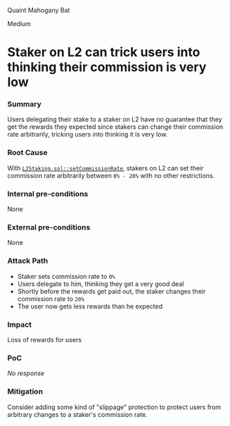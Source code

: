 Quaint Mahogany Bat

Medium

# Staker on L2 can trick users into thinking their commission is very low

### Summary

Users delegating their stake to a staker on L2 have no guarantee that they get the rewards they expected since stakers can change their commission rate arbitrarily, tricking users into thinking it is very low.

### Root Cause

With [`L2Staking.sol::setCommissionRate`](https://github.com/sherlock-audit/2024-08-morphl2/blob/98e0ec4c5bbd0b28f3d3a9e9159d1184bc45b38d/morph/contracts/contracts/l2/staking/L2Staking.sol#L206-L211), stakers on L2 can set their commission rate arbitrarily between `0% - 20%` with no other restrictions.

### Internal pre-conditions

None

### External pre-conditions

None

### Attack Path

* Staker sets commission rate to `0%`
* Users delegate to him, thinking they get a very good deal
* Shortly before the rewards get paid out, the staker changes their commission rate to `20%`
* The user now gets less rewards than he expected


### Impact

Loss of rewards for users


### PoC

_No response_

### Mitigation

Consider adding some kind of "slippage" protection to protect users from arbitrary changes to a staker's commission rate.
